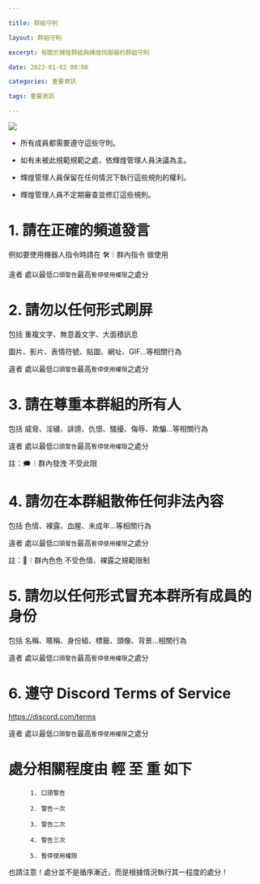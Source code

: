 ```yaml
---

title: 群組守則

layout: 群組守則

excerpt: 有關於輝煌群組與輝煌伺服器的群組守則

date: 2022-01-02 00:00

categories: 重要資訊

tags: 重要資訊

---
```


![](https://media.discordapp.net/attachments/596718421966716928/971190210928992267/AddText_05-04-06.36.35.png)

- 所有成員都需要遵守這些守則。

- 如有未被此規範規範之處，依輝煌管理人員決議為主。

- 輝煌管理人員保留在任何情況下執行這些規則的權利。

- 輝煌管理人員不定期審查並修訂這些規則。

# 1. 請在正確的頻道發言

例如要使用機器人指令時請在 🛠️︱群內指令 做使用

違者 處以最低` 口頭警告 `最高` 暫停使用權限 `之處分

# 2. 請勿以任何形式刷屏

包括 重複文字、無意義文字、大面積訊息

圖片、影片、表情符號、貼圖、網址、GIF...等相關行為

違者 處以最低` 口頭警告 `最高` 暫停使用權限 `之處分

# 3. 請在尊重本群組的所有人

包括 威脅、淫穢、誹謗、仇恨、騷擾、侮辱、欺騙...等相關行為

違者 處以最低` 口頭警告 `最高` 暫停使用權限 `之處分

註：🗯️︱群內發洩 不受此限

# 4. 請勿在本群組散佈任何非法內容

包括 色情、裸露、血腥、未成年...等相關行為

違者 處以最低` 口頭警告 `最高` 暫停使用權限 `之處分

註：🔞︱群內色色 不受色情、裸露之規範限制

# 5. 請勿以任何形式冒充本群所有成員的身份

包括 名稱、暱稱、身份組、標籤、頭像、背景...相關行為

違者 處以最低` 口頭警告 `最高` 暫停使用權限 `之處分

# 6. 遵守 Discord Terms of Service

<https://discord.com/terms>

違者 處以最低` 口頭警告 `最高` 暫停使用權限 `之處分

# 處分相關程度由 輕 至 重 如下

          1. 口頭警告

          2. 警告一次

          3. 警告二次

          4. 警告三次

          5. 暫停使用權限     

也請注意！處分並不是循序漸近，而是根據情況執行其一程度的處分！
